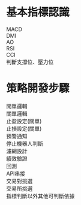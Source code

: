 # 基本指標認識 
MACD <br/>
DMI <br/>
AO  <br/>
RSI <br/>
CCI <br/> 
判斷支撐位、壓力位 <br/>
# 策略開發步驟
開單邏輯 <br/> 
關單邏輯 <br/> 
止盈設定(關單) <br/>
止損設定(關單) <br/>
預警通知 <br/>
停止機器人判斷 <br/>
濾網設計 <br/>
績效驗證 <br/>
回測 <br/>
API串接 <br/>
交易對挑選 <br/>
交易所挑選 <br/>
指標判斷以外其他可判斷依據 <br/>
